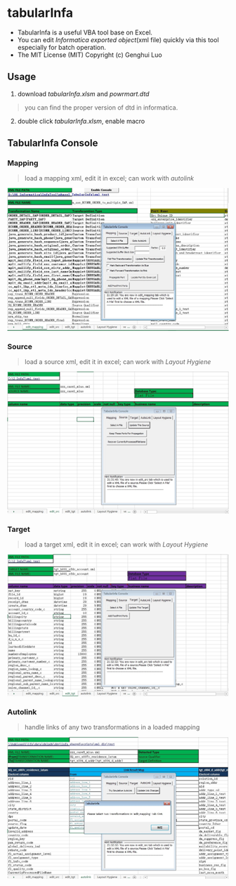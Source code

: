 # tabularInfa

- TabularInfa is a useful VBA tool base on Excel.
- You can edit *Informatica exported object*(xml file) quickly via this tool especially for batch operation.
- The MIT License (MIT) Copyright (c) Genghui Luo

## Usage

1. download *tabularInfa.xlsm* and *powrmart.dtd*

  > you can find the proper version of dtd in informatica.
2. double click *tabularInfa.xlsm*, enable macro

## TabularInfa Console

### Mapping
> load a mapping xml, edit it in excel; can work with *autolink*

![](./screenshot/edit_mapping.jpg)

### Source
> load a source xml, edit it in excel; can work with *Layout Hygiene*

![](./screenshot/edit_src.jpg)

### Target
> load a target xml, edit it in excel; can work with *Layout Hygiene*

![](./screenshot/edit_tgt.jpg)

### Autolink
> handle links of any two transformations in a loaded mapping

![](./screenshot/autolink.jpg)
